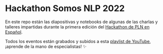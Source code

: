 # Hackathon Somos NLP 2022

En este repo están las diapositivas y notebooks de algunas de las charlas y talleres impartidas durante la primera edición del [Hackathon de PLN en Español](https://somosnlp.org/blog/hackathon-2022).

Todos los eventos están grabados y subidos a esta [playlist de YouTube](https://www.youtube.com/playlist?list=PLTA-KAy8nxaAbVZ2lVcycHnJ2qEDip7hG), ¡aprende de la mano de especialistas! ✨
